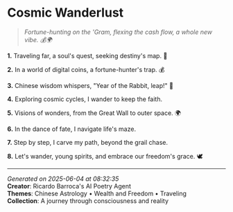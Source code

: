 # Cosmic Wanderlust

> *Fortune-hunting on the 'Gram, flexing the cash flow, a whole new vibe. 💰🌍*

**1.** Traveling far, a soul's quest, seeking destiny's map. 🌌


**2.** In a world of digital coins, a fortune-hunter's trap. 💰


**3.** Chinese wisdom whispers, "Year of the Rabbit, leap!" 🐰


**4.** Exploring cosmic cycles, I wander to keep the faith.


**5.** Visions of wonders, from the Great Wall to outer space. 🌍


**6.** In the dance of fate, I navigate life's maze.


**7.** Step by step, I carve my path, beyond the grail chase.


**8.** Let's wander, young spirits, and embrace our freedom's grace. 🕊️



---

*Generated on 2025-06-04 at 08:32:35*  
**Creator**: Ricardo Barroca's AI Poetry Agent  
**Themes**: Chinese Astrology • Wealth and Freedom • Traveling  
**Collection**: A journey through consciousness and reality